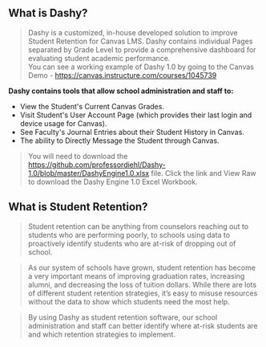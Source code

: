 ## What is Dashy?
> Dashy is a customized, in-house developed solution to improve Student Retention for Canvas LMS.   Dashy contains individual Pages separated by Grade Level to provide a comprehensive dashboard for evaluating student academic performance.  
> You can see a working example of Dashy 1.0 by going to the Canvas Demo - https://canvas.instructure.com/courses/1045739

**Dashy contains tools that allow school administration and staff to:**

* View the Student's Current Canvas Grades.
* Visit Student's User Account Page (which provides their last login and device usage for Canvas).
* See Faculty's Journal Entries about their Student History in Canvas.
* The ability to Directly Message the Student through Canvas.   

> You will need to download the https://github.com/professordiehl/Dashy-1.0/blob/master/DashyEngine1.0.xlsx file.  Click the link and View Raw to download the Dashy Engine 1.0 Excel Workbook.

## What is Student Retention?
> Student retention can be anything from counselors reaching out to students who are performing poorly, to schools using data to proactively identify students who are at-risk of dropping out of school.

> As our system of schools have grown, student retention has become a very important means of improving graduation rates, increasing alumni, and decreasing the loss of tuition dollars. While there are lots of different student retention strategies, it’s easy to misuse resources without the data to show which students need the most help.

> By using Dashy as student retention software, our school administration and staff can better identify where at-risk students are and which retention strategies to implement. 
